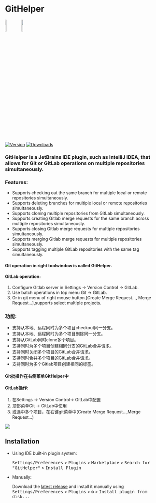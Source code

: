 # GitHelper
<a href="https://www.jetbrains.com"><img src="https://resources.jetbrains.com/storage/products/company/brand/logos/jb_beam.svg" width = "10%" /></a>
<a href="https://www.jetbrains.com/idea"><img src="https://resources.jetbrains.com/storage/products/company/brand/logos/IntelliJ_IDEA_icon.svg" width = "10%" /></a>

<!--- ![Build](https://github.com/Lv-lifeng/GitHelper/workflows/Build/badge.svg) --->
[![Version](https://img.shields.io/jetbrains/plugin/v/18328.svg)](https://plugins.jetbrains.com/plugin/18328)
[![Downloads](https://img.shields.io/jetbrains/plugin/d/18328.svg)](https://plugins.jetbrains.com/plugin/18328)

<!-- Plugin description -->
### GitHelper is a JetBrains IDE plugin, such as IntelliJ IDEA, that allows for Git or GitLab operations on multiple repositories simultaneously.
### Features:

- Supports checking out the same branch for multiple local or remote repositories simultaneously.
- Supports deleting branches for multiple local or remote repositories simultaneously.
- Supports cloning multiple repositories from GitLab simultaneously.
- Supports creating Gitlab merge requests for the same branch across multiple repositories simultaneously.
- Supports closing Gitlab merge requests for multiple repositories simultaneously.
- Supports merging Gitlab merge requests for multiple repositories simultaneously.
- Supports tagging multiple GitLab repositories with the same tag simultaneously.

#### Git operation in right toolwindow is called GitHelper.
#### GitLab operation:
1. Configure Gitlab server in Settings -> Version Control -> GitLab.
2. Use batch operations in top menu Git -> GitLab.
3. Or in git menu of right mouse button.[Create Merge Request..., Merge Request...],supports select multiple projects.



### 功能:

- 支持从本地、远程同时为多个项目checkout同一分支。
- 支持从本地、远程同时为多个项目删除同一分支。
- 支持从GitLab同时clone多个项目。
- 支持同时为多个项目创建相同分支的GitLab合并请求。
- 支持同时关闭多个项目的GitLab合并请求。
- 支持同时合并多个项目的GitLab合并请求。
- 支持同时为多个Gitlab项目创建相同的标签。

#### Git批操作在右侧菜单GitHelper中
#### GitLab操作:

1. 在Settings -> Version Control-> GitLab中配置
2. 顶部菜单Git -> GitLab中使用
3. 或选中多个项目，在右键git菜单中(Create Merge Request...,Merge Request...) 


<img src="https://s1.ax1x.com/2022/03/13/bbC7od.gif">  
<!-- Plugin description end -->

## Installation

- Using IDE built-in plugin system:
  
  <kbd>Settings/Preferences</kbd> > <kbd>Plugins</kbd> > <kbd>Marketplace</kbd> > <kbd>Search for "GitHelper"</kbd> >
  <kbd>Install Plugin</kbd>
  
- Manually:

  Download the [latest release](https://github.com/Lv-lifeng/GitHelper/releases/latest) and install it manually using
  <kbd>Settings/Preferences</kbd> > <kbd>Plugins</kbd> > <kbd>⚙️</kbd> > <kbd>Install plugin from disk...</kbd>
